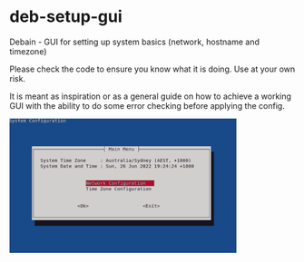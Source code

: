 # deb-setup-gui
Debain - GUI for setting up system basics (network, hostname and timezone)

Please check the code to ensure you know what it is doing.
Use at your own risk.

It is meant as inspiration or as a general guide on how to achieve a working GUI
with the ability to do some error checking before applying the config.

![](gui.gif)
